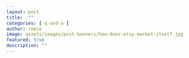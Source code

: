 ```yaml
---
layout: post
title:  "" 
categories: [ q-and-a ]
author: reece
image: assets/images/post-banners/how-does-etsy-market-itself.jpg
featured: true
description: ""
---
```

